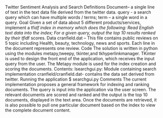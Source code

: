 Twitter Sentiment Analysis and Search
Definitions
Document– a single line of text in the text data file derived from the twitter data.
query - a search query which can have multiple words / terms;
term – a single word in a query.
Goal
Given a set of data about 5 different products/services,  implement a tf*idf index in memory which does the following:
Read English text data into the index;
For a given query, output the top 10 results ranked by their tf*idf scores.
Data
cranfield.dat – This file contains public reviews on 5 topic including Health, beauty, technology, news and sports. Each line in the document represents one review.
Code
The solution is written in python using the modules metapy,tweepy, tkinter,and tkhyperlinkmanager. TKinter is used to design the front end of the application, which receives the input query from the user. The Metapy module is used for the index creation and scoring the documents. 
Contents:
lsearchgui.py: Module containing search implementation
cranfield/cranfield.dat- contaIns the data set derived from twitter.
Running the application
$ searchgui.py
Comments
The current implementation proposes a general framework for indexing and ranking documents. 
The query is input into the application via the user screen. The relevant documents are scored and ranked and the output is the top 10 documents, displayed in the text area. Once the documents are retrieved, it is also possible to pull one particular document based on the index to view the complete document content. 
